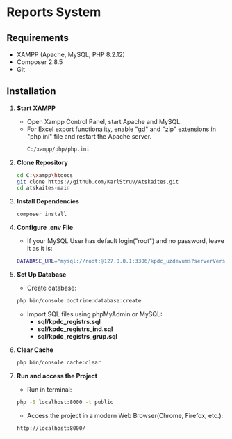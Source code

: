 # Reports System

## Requirements
- XAMPP (Apache, MySQL, PHP 8.2.12)
- Composer 2.8.5
- Git

## Installation
1. **Start XAMPP**
   - Open Xampp Control Panel, start Apache and MySQL.
   - For Excel export functionality, enable "gd" and "zip" extensions in "php.ini" file and restart the Apache server.
       ```bash
       C:/xampp/php/php.ini
       ```

2. **Clone Repository**
   ```bash
   cd C:\xampp\htdocs
   git clone https://github.com/KarlStruv/Atskaites.git
   cd atskaites-main
   ```
3. **Install Dependencies**
   ```bash
   composer install
   ```
4. **Configure .env File** 
   - If your MySQL User has default login("root") and no password, leave it as it is:
   ```bash
   DATABASE_URL="mysql://root:@127.0.0.1:3306/kpdc_uzdevums?serverVersion=8.0.37"
   ```
5. **Set Up Database** 
    - Create database:
   ```bash
   php bin/console doctrine:database:create
   ```
   - Import SQL files using phpMyAdmin or MySQL:
     - **sql/kpdc_registrs.sql**
     - **sql/kpdc_registrs_ind.sql**
     - **sql/kpdc_registrs_grup.sql**
6. **Clear Cache** 
   ```bash
   php bin/console cache:clear
   ```
7. **Run and access the Project** 
    - Run in terminal:
    ```bash
    php -S localhost:8000 -t public
    ```
    - Access the project in a modern Web Browser(Chrome, Firefox, etc.):
    ```bash
    http://localhost:8000/
    ```

